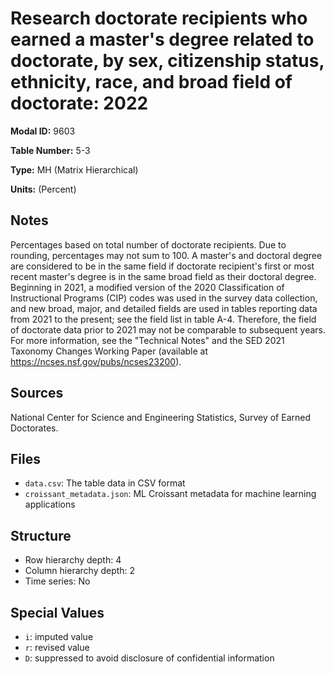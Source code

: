 # Research doctorate recipients who earned a master's degree related to doctorate, by sex, citizenship status, ethnicity, race, and broad field of doctorate: 2022

**Modal ID:** 9603

**Table Number:** 5-3

**Type:** MH (Matrix Hierarchical)

**Units:** (Percent)

## Notes

Percentages based on total number of doctorate recipients. Due to rounding, percentages may not sum to 100. A master's and doctoral degree are considered to be in the same field if doctorate recipient's first or most recent master's degree is in the same broad field as their doctoral degree. Beginning in 2021, a modified version of the 2020 Classification of Instructional Programs (CIP) codes was used in the survey data collection, and new broad, major, and detailed fields are used in tables reporting data from 2021 to the present; see the field list in table A-4. Therefore, the field of doctorate data prior to 2021 may not be comparable to subsequent years. For more information, see the "Technical Notes" and the SED 2021 Taxonomy Changes Working Paper (available at https://ncses.nsf.gov/pubs/ncses23200).

## Sources

National Center for Science and Engineering Statistics, Survey of Earned Doctorates.

## Files

- `data.csv`: The table data in CSV format
- `croissant_metadata.json`: ML Croissant metadata for machine learning applications

## Structure

- Row hierarchy depth: 4
- Column hierarchy depth: 2
- Time series: No

## Special Values

- `i`: imputed value
- `r`: revised value
- `D`: suppressed to avoid disclosure of confidential information
